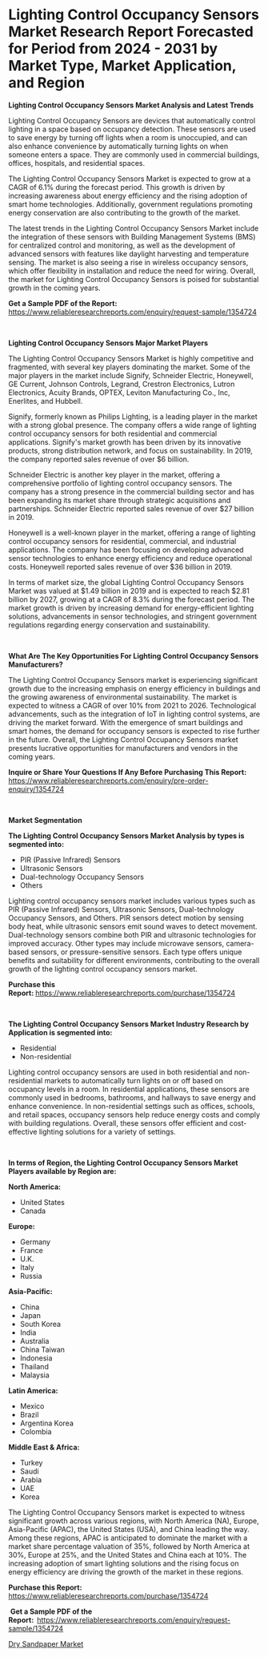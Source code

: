 <p><h1>Lighting Control Occupancy Sensors Market Research Report Forecasted for Period from 2024 -  2031 by Market Type, Market Application, and Region</h1></p><p><strong>Lighting Control Occupancy Sensors Market Analysis and Latest Trends</strong></p>
<p><p>Lighting Control Occupancy Sensors are devices that automatically control lighting in a space based on occupancy detection. These sensors are used to save energy by turning off lights when a room is unoccupied, and can also enhance convenience by automatically turning lights on when someone enters a space. They are commonly used in commercial buildings, offices, hospitals, and residential spaces.</p><p>The Lighting Control Occupancy Sensors Market is expected to grow at a CAGR of 6.1% during the forecast period. This growth is driven by increasing awareness about energy efficiency and the rising adoption of smart home technologies. Additionally, government regulations promoting energy conservation are also contributing to the growth of the market.</p><p>The latest trends in the Lighting Control Occupancy Sensors Market include the integration of these sensors with Building Management Systems (BMS) for centralized control and monitoring, as well as the development of advanced sensors with features like daylight harvesting and temperature sensing. The market is also seeing a rise in wireless occupancy sensors, which offer flexibility in installation and reduce the need for wiring. Overall, the market for Lighting Control Occupancy Sensors is poised for substantial growth in the coming years.</p></p>
<p><strong>Get a Sample PDF of the Report:&nbsp;</strong> <a href="https://www.reliableresearchreports.com/enquiry/request-sample/1354724">https://www.reliableresearchreports.com/enquiry/request-sample/1354724</a></p>
<p>&nbsp;</p>
<p><strong>Lighting Control Occupancy Sensors Major Market Players</strong></p>
<p><p>The Lighting Control Occupancy Sensors Market is highly competitive and fragmented, with several key players dominating the market. Some of the major players in the market include Signify, Schneider Electric, Honeywell, GE Current, Johnson Controls, Legrand, Crestron Electronics, Lutron Electronics, Acuity Brands, OPTEX, Leviton Manufacturing Co., Inc, Enerlites, and Hubbell.</p><p>Signify, formerly known as Philips Lighting, is a leading player in the market with a strong global presence. The company offers a wide range of lighting control occupancy sensors for both residential and commercial applications. Signify's market growth has been driven by its innovative products, strong distribution network, and focus on sustainability. In 2019, the company reported sales revenue of over $6 billion.</p><p>Schneider Electric is another key player in the market, offering a comprehensive portfolio of lighting control occupancy sensors. The company has a strong presence in the commercial building sector and has been expanding its market share through strategic acquisitions and partnerships. Schneider Electric reported sales revenue of over $27 billion in 2019.</p><p>Honeywell is a well-known player in the market, offering a range of lighting control occupancy sensors for residential, commercial, and industrial applications. The company has been focusing on developing advanced sensor technologies to enhance energy efficiency and reduce operational costs. Honeywell reported sales revenue of over $36 billion in 2019.</p><p>In terms of market size, the global Lighting Control Occupancy Sensors Market was valued at $1.49 billion in 2019 and is expected to reach $2.81 billion by 2027, growing at a CAGR of 8.3% during the forecast period. The market growth is driven by increasing demand for energy-efficient lighting solutions, advancements in sensor technologies, and stringent government regulations regarding energy conservation and sustainability.</p></p>
<p>&nbsp;</p>
<p><strong>What Are The Key Opportunities For Lighting Control Occupancy Sensors Manufacturers?</strong></p>
<p><p>The Lighting Control Occupancy Sensors market is experiencing significant growth due to the increasing emphasis on energy efficiency in buildings and the growing awareness of environmental sustainability. The market is expected to witness a CAGR of over 10% from 2021 to 2026. Technological advancements, such as the integration of IoT in lighting control systems, are driving the market forward. With the emergence of smart buildings and smart homes, the demand for occupancy sensors is expected to rise further in the future. Overall, the Lighting Control Occupancy Sensors market presents lucrative opportunities for manufacturers and vendors in the coming years.</p></p>
<p><strong>Inquire or Share Your Questions If Any Before Purchasing This Report:</strong> <a href="https://www.reliableresearchreports.com/enquiry/pre-order-enquiry/1354724">https://www.reliableresearchreports.com/enquiry/pre-order-enquiry/1354724</a></p>
<p>&nbsp;</p>
<p><strong>Market Segmentation</strong></p>
<p><strong>The Lighting Control Occupancy Sensors Market Analysis by types is segmented into:</strong></p>
<p><ul><li>PIR (Passive Infrared) Sensors</li><li>Ultrasonic Sensors</li><li>Dual-technology Occupancy Sensors</li><li>Others</li></ul></p>
<p><p>Lighting control occupancy sensors market includes various types such as PIR (Passive Infrared) Sensors, Ultrasonic Sensors, Dual-technology Occupancy Sensors, and Others. PIR sensors detect motion by sensing body heat, while ultrasonic sensors emit sound waves to detect movement. Dual-technology sensors combine both PIR and ultrasonic technologies for improved accuracy. Other types may include microwave sensors, camera-based sensors, or pressure-sensitive sensors. Each type offers unique benefits and suitability for different environments, contributing to the overall growth of the lighting control occupancy sensors market.</p></p>
<p><strong>Purchase this Report:&nbsp;</strong><a href="https://www.reliableresearchreports.com/purchase/1354724">https://www.reliableresearchreports.com/purchase/1354724</a></p>
<p>&nbsp;</p>
<p><strong>The Lighting Control Occupancy Sensors Market Industry Research by Application is segmented into:</strong></p>
<p><ul><li>Residential</li><li>Non-residential</li></ul></p>
<p><p>Lighting control occupancy sensors are used in both residential and non-residential markets to automatically turn lights on or off based on occupancy levels in a room. In residential applications, these sensors are commonly used in bedrooms, bathrooms, and hallways to save energy and enhance convenience. In non-residential settings such as offices, schools, and retail spaces, occupancy sensors help reduce energy costs and comply with building regulations. Overall, these sensors offer efficient and cost-effective lighting solutions for a variety of settings.</p></p>
<p>&nbsp;</p>
<p><strong>In terms of Region, the Lighting Control Occupancy Sensors Market Players available by Region are:</strong></p>
<p>
    <p> <strong> North America: </strong>
        <ul>
            <li>United States</li>
            <li>Canada</li>
        </ul>
        </p> 
    <p> <strong> Europe: </strong>
        <ul>
            <li>Germany</li>
            <li>France</li>
            <li>U.K.</li>
            <li>Italy</li>
            <li>Russia</li>
        </ul>
        </p> 
    <p> <strong> Asia-Pacific: </strong>
        <ul>
            <li>China</li>
            <li>Japan</li>
            <li>South Korea</li>
            <li>India</li>
            <li>Australia</li>
            <li>China Taiwan</li>
            <li>Indonesia</li>
            <li>Thailand</li>
            <li>Malaysia</li>
        </ul>
        </p> 
    <p> <strong> Latin America: </strong>
        <ul>
            <li>Mexico</li>
            <li>Brazil</li>
            <li>Argentina Korea</li>
            <li>Colombia</li>
        </ul>
        </p> 
    <p> <strong> Middle East & Africa: </strong>
        <ul>
            <li>Turkey</li>
            <li>Saudi</li>
            <li>Arabia</li>
            <li>UAE</li>
            <li>Korea</li>
        </ul>
    </p>
    </p>
<p><p>The Lighting Control Occupancy Sensors market is expected to witness significant growth across various regions, with North America (NA), Europe, Asia-Pacific (APAC), the United States (USA), and China leading the way. Among these regions, APAC is anticipated to dominate the market with a market share percentage valuation of 35%, followed by North America at 30%, Europe at 25%, and the United States and China each at 10%. The increasing adoption of smart lighting solutions and the rising focus on energy efficiency are driving the growth of the market in these regions.</p></p>
<p><strong>Purchase this Report: </strong><a href="https://www.reliableresearchreports.com/purchase/1354724">https://www.reliableresearchreports.com/purchase/1354724</a></p>
<p>&nbsp;<strong>Get a Sample PDF of the Report:&nbsp;&nbsp;</strong><a href="https://www.reliableresearchreports.com/enquiry/request-sample/1354724">https://www.reliableresearchreports.com/enquiry/request-sample/1354724</a></p>
<p><strong></strong></p>
<p><p><a href="https://gamy-alyssum-396.notion.site/Dry-Sandpaper-Market-Research-Report-Forecasted-for-Period-from-2024-2031-by-Market-Type-Market--3630e8889bb9468c9a805bd846c62542">Dry Sandpaper Market</a></p></p>
